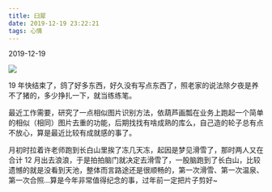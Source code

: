 ```yaml
---
title: 臼犀
date: 2019-12-19 23:22:21
tags: 心情
---
```


2019-12-19

![](/img/20191203.jpeg)


19 年快结束了，鸽了好多东西，好久没有写点东西了，照老家的说法除夕夜是养不了猪的，多少挣扎一下，就当练练笔。

<!--- more --->

最近工作需要，研究了一点相似图片识别方法，依葫芦画瓢在业务上跑起一个简单的相似（相同）图片去重的功能，后期找找有啥成熟的库么，自己造的轮子总有点不放心，算是最近比较有成就感的事了。

月初时拉着许老师跑到长白山里挨了冻几天冻，起因是梦见滑雪了，那时两人又在合计 12 月出去浪浪，于是拍拍脑门就决定去滑雪了，一股脑跑到了长白山，比较遗憾的就是没看到天池，整体而言路途还是很顺畅的，第一次滑雪、第一次温泉、第一次合照...算是今年非常值得纪念的事，过年前一定把片子剪好~